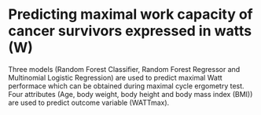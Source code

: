 # Predicting maximal work capacity of cancer survivors expressed in watts (W) 
Three models (Random Forest Classifier, Random Forest Regressor and Multinomial Logistic Regression) are used to predict maximal Watt performace which can be obtained during maximal cycle ergometry test. Four attributes (Age, body weight, body height and body mass index (BMI)) are used to predict outcome variable (WATTmax). 
